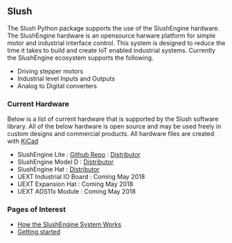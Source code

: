 ## Slush

The Slush Python package supports the use of the SlushEngine hardware. The SlushEngine hardware is an opensource harware platform for simple motor and industrial interface control. This system is designed to reduce the time it takes to build and create IoT enabled industrial systems. Currently the SlushEngine ecosystem supports the following.

* Driving stepper motors
* Industrial level Inputs and Outputs
* Analog to Digital converters

### Current Hardware
Below is a list of current hardware that is supported by the Slush software library. All of the below hardware is open source and may be used freely in custom designs and commercial products. All hardware files are created with [KiCad](http://kicad-pcb.org/)

* SlushEngine Lite : [Github Repo](https://github.com/Roboteurs/slushengine-modelx-lite) : [Distributor](https://roboteurs.com/products/slushengine)
* SlushEngine Model D : [Distributor](https://roboteurs.com/products/slushengine-model-d)
* SlushEngine Hat : [Distributor](https://roboteurs.com/products/slushengine-raspberry-pi-hat-stepper-motor-driver)
* UEXT Industrial IO Board : Coming May 2018
* UEXT Expansion Hat : Coming May 2018
* UEXT ADS11x Module : Coming May 2018

### Pages of Interest
* [How the SlushEngine System Works](how-it-works.md)
* [Getting started](getting-started.md)
